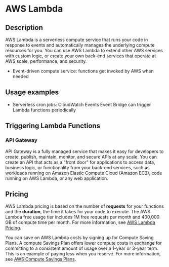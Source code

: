# AWS Lambda

## Description

AWS Lambda is a serverless compute service that runs your code in response to events and automatically manages the underlying compute resources for you. You can use AWS Lambda to extend other AWS services with custom logic, or create your own back-end services that operate at AWS scale, performance, and security.

- Event-driven compute service: functions get invoked by AWS when needed

## Usage examples

- Serverless cron jobs: CloudWatch Events Event Bridge can trigger Lambda functions periodically

## Triggering Lambda Functions

### API Gateway

API Gateway is a fully managed service that makes it easy for developers to create, publish, maintain, monitor, and secure APIs at any scale. You can create an API that acts as a "front door" for applications to access data, business logic, or functionality from your back-end services, such as workloads running on Amazon Elastic Compute Cloud (Amazon EC2), code running on AWS Lambda, or any web application.

## Pricing

AWS Lambda pricing is based on the number of **requests** for your functions and the **duration**, the time it takes for your code to execute. The AWS Lambda free usage tier includes 1M free requests per month and 400,000 GB of compute time per month. For more information, see [AWS Lambda Pricing](https://aws.amazon.com/lambda/pricing/).

You can save on AWS Lambda costs by signing up for Compute Saving Plans. A compute Savings Plan offers lower compute costs in exchange for committing to a consistent amount of usage over a 1-year or 3-year term. This is an example of paying less when you reserve. For more information, see [AWS Compute Savings Plans](https://aws.amazon.com/savingsplans/compute/).
